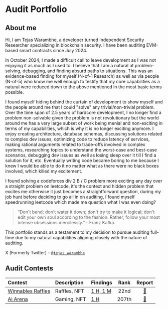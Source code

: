 # Audit Portfolio

## About me

Hi, I am Tejas Warambhe, a developer turned Independent Security Researcher specializing in blockchain security. I have been auditing EVM-based smart contracts since July 2024.

In October 2024, I made a difficult call to leave development as I was not enjoying it as much as I used to.
I believe that I am a natural at problem-solving, debugging, and finding absurd paths to situations. This was an evidence-based finding for myself (N-of-1 Research) as well as via people (N-of-5) who know me well enough to testify that my core capabilities as a natural were reduced down to the above mentioned in the most basic terms possible.

I found myself hiding behind the curtain of development to show myself and the people around me that I could "solve" any trivial/non-trivial problem. Over the time span of 2.5 years of hardcore development, I no longer find a problem non-solvable given the problem is not revolutionary but the world around me has a very large subset of work being menial and non-exciting in terms of my capabilities, which is why it is no longer exciting anymore. I enjoy creating architecture, database schemas, discussing solutions related to complex dev issues, optimizing code to reduce latency of services, making rational arguments related to trade-offs involved in complex systems, researching topics to understand the worst-case and best-case scenarios, debugging dev issues as well as losing sleep over it till I find a solution for it, etc. Eventually writing code became boring to me because I knew I would be able to do it no matter what as there were no black boxes involved, which killed my excitement. 

I found solving a codeforces div 2 B / C problem more exciting any day over a straight problem on leetcode, it's the context and hidden problem that excites me otherwise it just becomes a straightforward question, during my job hunt before deciding to go all in on auditing, I found myself speedrunning leetcode which made me question what I was even doing?

> “Don't bend; don't water it down; don't try to make it logical; don't edit your own soul according to the fashion. Rather, follow your most intense obsessions mercilessly.” - Franz Kafka.

This portfolio stands as a testament to my decision to pursue auditing full-time due to my natural capabilities aligning closely with the nature of auditing.

X (Formerly Twitter) - [`@tejas_warambhe`](https://x.com/tejas_warambhe)


## Audit Contests
|Contest|Description|Findings|Rank|Report|
|:------|:----------|:-------|:--:|:----:|
|[Winnables Raffles](https://audits.sherlock.xyz/contests/516?filter=questions)|Raffles, NFT|[1 H, 1 M](contests/2024-08-WinnablesRaffles.md)|22nd| [📄](https://audits.sherlock.xyz/contests/516/report)|
|[Ai Arena](https://code4rena.com/audits/2024-02-ai-arena)|Gaming, NFT|[1 H](contests/2024-02-AiArena.md)|207th| [📄](https://code4rena.com/reports/2024-02-ai-arena)|
